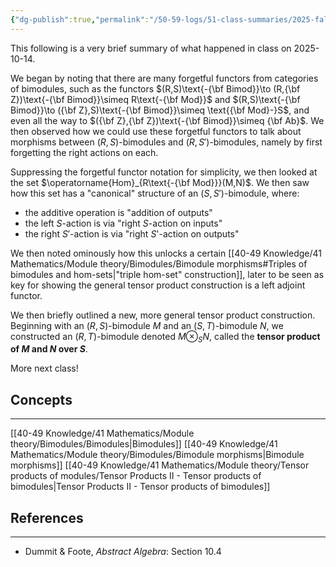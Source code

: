 ```yaml
---
{"dg-publish":true,"permalink":"/50-59-logs/51-class-summaries/2025-fall/math-561/2025-10/2025-10-14/","updated":"2025-10-14T10:24:23-07:00"}
---
```


This following is a very brief summary of what happened in class on 2025-10-14.

We began by noting that there are many forgetful functors from categories of bimodules, such as the functors $(R,S)\text{-{\bf Bimod}}\to (R,{\bf Z})\text{-{\bf Bimod}}\simeq R\text{-{\bf Mod}}$ and $(R,S)\text{-{\bf Bimod}}\to ({\bf Z},S)\text{-{\bf Bimod}}\simeq \text{{\bf Mod}-}S$, and even all the way to $({\bf Z},{\bf Z})\text{-{\bf Bimod}}\simeq {\bf Ab}$. We then observed how we could use these forgetful functors to talk about morphisms between $(R,S)$-bimodules and $(R,S')$-bimodules, namely by first forgetting the right actions on each.

Suppressing the forgetful functor notation for simplicity, we then looked at the set $\operatorname{Hom}_{R\text{-{\bf Mod}}}(M,N)$. We then saw how this set has a "canonical" structure of an $(S,S')$-bimodule, where:
- the additive operation is "addition of outputs"
- the left $S$-action is via "right $S$-action on inputs"
- the right $S'$-action is via "right $S$'-action on outputs"

We then noted ominously how this unlocks a certain [[40-49 Knowledge/41 Mathematics/Module theory/Bimodules/Bimodule morphisms#Triples of bimodules and hom-sets\|"triple hom-set" construction]], later to be seen as key for showing the general tensor product construction is a left adjoint functor.

We then briefly outlined a new, more general tensor product construction. Beginning with an $(R,S)$-bimodule $M$ and an $(S,T)$-bimodule $N$, we constructed an $(R,T)$-bimodule denoted $M\otimes_S N$, called the **tensor product of $M$ and $N$ over $S$**.

More next class!

## Concepts
---

[[40-49 Knowledge/41 Mathematics/Module theory/Bimodules/Bimodules\|Bimodules]]
[[40-49 Knowledge/41 Mathematics/Module theory/Bimodules/Bimodule morphisms\|Bimodule morphisms]]
[[40-49 Knowledge/41 Mathematics/Module theory/Tensor products of modules/Tensor Products II - Tensor products of bimodules\|Tensor Products II - Tensor products of bimodules]]


## References
---

- Dummit & Foote, *Abstract Algebra*: Section 10.4